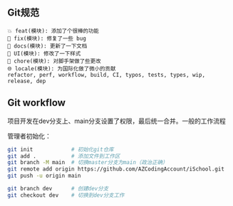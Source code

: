 ## Git规范

```
💥 feat(模块): 添加了个很棒的功能
🐛 fix(模块): 修复了一些 bug
📝 docs(模块): 更新了一下文档
🌷 UI(模块): 修改了一下样式
🏰 chore(模块): 对脚手架做了些更改
🌐 locale(模块): 为国际化做了微小的贡献
refactor, perf, workflow, build, CI, typos, tests, types, wip, release, dep
```

## Git workflow

项目开发在dev分支上、main分支设置了权限，最后统一合并。一般的工作流程

管理者初始化：

```bash
git init			# 初始化git仓库
git add .			# 添加文件到工作区
git branch -M main	# 切换master分支为main（政治正确）
git remote add origin https://github.com/AZCodingAccount/iSchool.git	# 关联远程仓库
git push -u origin main													# 推送，-u设置为默认仓库和分支
```

```bash
git branch dev		# 创建dev分支
git checkout dev	# 切换到dev分支工作
```

